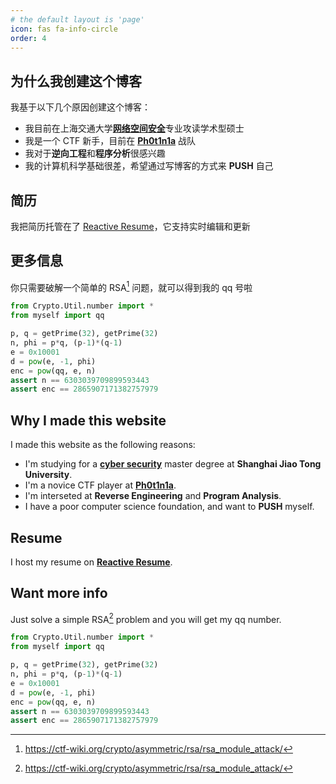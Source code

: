 ```yaml
---
# the default layout is 'page'
icon: fas fa-info-circle
order: 4
---
```


<!-- > Add Markdown syntax content to file `_tabs/about.md`{: .filepath } and it will show up on this page.
{: .prompt-tip } -->

## 为什么我创建这个博客

我基于以下几个原因创建这个博客：

* 我目前在上海交通大学[**网络空间安全**](https://infosec.sjtu.edu.cn/index.aspx)专业攻读学术型硕士
* 我是一个 CTF 新手，目前在 [**Ph0t1n1a**](https://ctftime.org/team/55197/) 战队
* 我对于**逆向工程**和**程序分析**很感兴趣
* 我的计算机科学基础很差，希望通过写博客的方式来 **PUSH** 自己

## 简历

我把简历托管在了 [Reactive Resume](https://rxresu.me/cascades/resume-en)，它支持实时编辑和更新

## 更多信息

你只需要破解一个简单的 RSA[^1] 问题，就可以得到我的 qq 号啦

```python
from Crypto.Util.number import *
from myself import qq

p, q = getPrime(32), getPrime(32)
n, phi = p*q, (p-1)*(q-1)
e = 0x10001
d = pow(e, -1, phi)
enc = pow(qq, e, n)
assert n == 6303039709899593443
assert enc == 2865907171382757979
```

## Why I made this website

I made this website as the following reasons:

* I'm studying for a [**cyber security**](https://infosec.sjtu.edu.cn/index.aspx) master degree at **Shanghai Jiao Tong University**.
* I'm a novice CTF player at [**Ph0t1n1a**](https://ctftime.org/team/55197/).
* I'm interseted at **Reverse Engineering** and **Program Analysis**.
* I have a poor computer science foundation, and want to **PUSH** myself.

## Resume

I host my resume on [**Reactive Resume**](https://rxresu.me/cascades/resume-en).

## Want more info

Just solve a simple RSA[^1] problem and you will get my qq number.

```python
from Crypto.Util.number import *
from myself import qq

p, q = getPrime(32), getPrime(32)
n, phi = p*q, (p-1)*(q-1)
e = 0x10001
d = pow(e, -1, phi)
enc = pow(qq, e, n)
assert n == 6303039709899593443
assert enc == 2865907171382757979
```

[^1]: https://ctf-wiki.org/crypto/asymmetric/rsa/rsa_module_attack/
